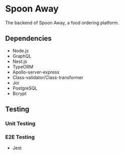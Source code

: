 # Spoon Away

The backend of Spoon Away, a food ordering platform.


## Dependencies

- Node.js
- GraphQL
- Nest.js
- TypeORM
- Apollo-server-express
- Class-validator/Class-transformer
- Joi
- PostgreSQL
- Bcrypt

## Testing

### Unit Testing

### E2E Testing
- Jest
